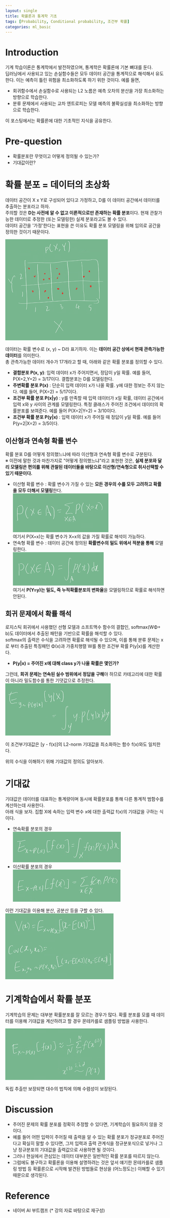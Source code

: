 ```yaml
---
layout: single
title: 확률론과 통계학 기초
tags: [Probability, Conditional probability, 조건부 확률]
categories: ml_basic
---
```

# Introduction
 기계 학습이론은 통계학에서 발전하였으며, 통계학은 확률론에 기본 뼈대를 둔다.    
 딥러닝에서 사용되고 있는 손실함수들은 모두 데이터 공간을 통계적으로 해석해서 유도한다. 이는 예측이 틀린 위험을 최소화하도록 하기 위한 것이다.
예를 들면,
- 회귀함수에서 손실함수로 사용되는 L2 노름은 예측 오차의 분산을 가장 최소화하는 방향으로 학습한다.
- 분류 문제에서 사용되는 교차 엔트로피는 모델 예측의 불확실성을 최소화하는 방향으로 학습한다.

이 포스팅에서는 확률론에 대한 기초적인 지식을 공유한다.

# Pre-question
- 확률분포란 무엇이고 어떻게 정의될 수 있는가?
- 기대값이란?

# 확률 분포 = 데이터의 초상화
데이터 공간이 X x Y로 구성되어 있다고 가정하고, D를 이 데이터 공간에서 데이터를 추출하는 분포라고 하자.    
주의할 것은 **D는 사전에 알 수 없고 이론적으로만 존재하는 확률 분포**이다. 현재 관찰가능한 데이터로 추정한 (또는 모델링한) 실제 분포라고도 볼 수 있다.       
데이터 공간을 '가정'한다는 표현을 쓴 이유도 확률 분포 모델링을 위해 임의로 공간을 정의한 것이기 때문이다.
    
![](./../../../assets/images/(TODO)2022-09-19-Prohbability_images/1663949036681.png)     
    
데이터는 확률 변수로 (x, y) ~ D라 표기하자. 이는 **데이터 공간 상에서 현재 관측가능한 데이터**를 의미한다.    
총 관측가능한 데이터 개수가 17개라고 할 때, 아래와 같은 확률 분포를 정의할 수 있다.
- **결합분포 P(x, y)**: 입력 데이터 x가 주어지면서, 정답이 y일 확률. 예를 들어, P(X=2,Y=2) = 3/17이다. 결합분포는 D를 모델링한다. 
- **주변확률 분포 P(x)** : 단순히 입력 데이터 x가 나올 확률. y에 대한 정보는 주지 않는다. 예를 들어, P(X=2) = 5/17이다.
- **조건부 확률 분포 P(x&#124;y)** : y를 만족할 때 입력 데이터가 x일 확률, 데이터 공간에서 입력 x와 y 사이의 관계를 모델링한다. 특정 클래스가 주어진 조건에서 데이터의 확률분포를 보여준다. 예를 들어 P(X=2&#124;Y=2) = 3/10이다.    
- **조건부 확률 분포 P(y&#124;x)** : 입력 데이터 x가 주어질 때 정답이 y일 확률. 예를 들어 P(y=2&#124;X=2) = 3/5이다.


## 이산형과 연속형 확률 변수
확률 분포 D를 어떻게 정의했느냐에 따라 이산형과 연속형 확률 변수로 구분된다.    
※ 이전에 말한 것과 마찬가지로 "어떻게 정의했느냐"라고 표현한 것은, **실제 분포와 달리 모델링은 편의를 위해 관찰된 데이터들을 바탕으로 
이산형/연속형으로 취사선택할 수 있기 때문이다.**

- 이산형 확률 변수 : 확률 변수가 가질 수 있는 **모든 경우의 수를 모두 고려하고 확률을 모두 더해서 모델링**한다.     
![](./../../../assets/images/(TODO)2022-09-19-Prohbability_images/1663950049889.png)      
여기서 P(X=x)는 확률 변수가 X=x의 값을 가질 확률로 해석이 가능하다.
- 연속형 확률 변수 : 데이터 공간에 정의된 **확률변수의 밀도 위에서 적분을 통해** 모델링한다.       
![](./../../../assets/images/(TODO)2022-09-19-Prohbability_images/1663950094164.png)          
여기서 **P(Y=y)는 밀도, 즉 누적확률분포의 변화율**을 모델링하므로 확률로 해석하면 안된다.

## 회귀 문제에서 확률 해석
로지스틱 회귀에서 사용했던 선형 모델과 소프트맥수 함수의 결합인, softmax(WΦ+ b)도 데이터에서 추출된 패턴을 기반으로 확률을 해석할 수 있다.    
softmax의 출력은 수식을 고려하면 확률로 해석될 수 있으며, 이를 통해 분류 문제는 x로 부터 추출된 특징패턴 Φ(x)과 가중치행렬 W를 통한 조건부 확률 P(y&#124;x)를 계산한다.    
- **P(y&#124;x) = 주어진 x에 대해 class y가 나올 확률은 몇인가?**   

그런데, **회귀 문제는 연속된 실수 범위에서 정답을 구해**야 하므로 카테고리에 대한 확률이 아니라 밀도함수를 통한 기댓값으로 추정한다.       
![](./../../../assets/images/2022-09-19-Prohbability_images/1663951563799.png)      

이 조건부기대값은 [y - f(x)]의 L2-norm 기대값을 최소화하는 함수 f(x)와도 일치한다.

위의 수식을 이해하기 위해 기대값의 정의도 알아보자.

# 기대값
기대값은 데이터를 대표하는 통계량이며 동시에 확률분포를 통해 다른 통계적 범함수를 계산하는데 사용한다.   
아래 식을 보자. 집합 X에 속하는 입력 변수 x에 대한 출력값 f(x)의 기대값을 구하는 식이다.
- 연속확률 분포의 경우      
![](./../../../assets/images/2022-09-19-Prohbability_images/1663951862454.png)    
- 이산확률 분포의 경우     
![](./../../../assets/images/2022-09-19-Prohbability_images/1663952249219.png)     

이런 기대값을 이용해 분산, 공분산 등을 구할 수 있다.    
![](./../../../assets/images/2022-09-19-Prohbability_images/1663952462817.png)    

# 기계학습에서 확률 분포
기계학습의 문제는 대부분 확률분포를 잘 모르는 경우가 많다.
확률 분포를 모를 때 데이터를 이용해 기대값을 계산하려고 할 경우 몬테카를로 샘플링 방법을 사용한다.

![](./../../../assets/images/2022-09-19-Prohbability_images/1663952643960.png)    

독립 추출만 보장되면 대수의 법칙에 의해 수렴성이 보장된다.

# Discussion
- 주어진 문제의 확률 분포를 정확히 추정할 수 있다면, 기계학습이 필요하지 않을 것이다.
- 예를 들어 어떤 입력이 주어질 때 출력을 알 수 있는 확률 분포가 정규분포로 주어진다고 확실히 말할 수 있다면,
그저 입력과 출력 관계식을 정규분포식으로 넣거나 그냥 정규분포의 기대값을 출력값으로 사용하면 될 것이다.
- 그러나 현실에서 관심있는 데이터 대부분은 일반적인 확률 분포를 따르지 않는다. 
- 그럼에도 불구하고 확률론을 이용해 설명하려는 것은 앞서 얘기한 몬테카를로 샘플링 방법 등 확률론으로 시작해 발견된 방법들로 현상을 (어느정도는) 이해할 수 있기 때문으로 생각된다.

# Reference
- 네이버 AI 부트캠프 (* 강의 자료 바탕으로 재구성)            